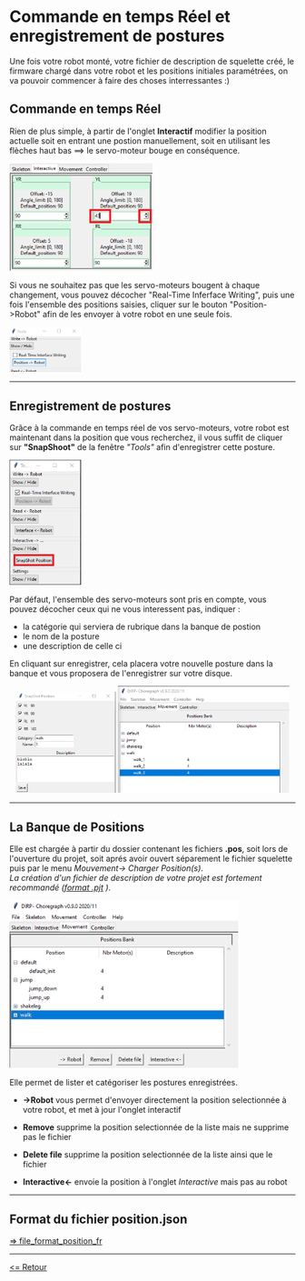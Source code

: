 # Commande en temps Réel et enregistrement de postures

Une fois votre robot monté, votre fichier de description de squelette créé, le firmware chargé dans votre robot et les positions initiales paramétrées, on va pouvoir commencer à faire des choses interressantes :)

## Commande en temps Réel

Rien de plus simple, à partir de l'onglet **Interactif** modifier la position actuelle soit en entrant une postion manuellement, soit en utilisant les flèches haut bas ==> le servo-moteur bouge en conséquence.

<img alt="change_pos" width="50%" src="./img_doc1_change_pos.png" />

Si vous ne souhaitez pas que les servo-moteurs bougent à chaque changement, vous pouvez décocher "Real-Time Inferface Writing", puis une fois l'ensemble des positions saisies, cliquer sur le bouton "Position->Robot" afin de les envoyer à votre robot en une seule fois.

<img alt="not_real_time" width="25%" src="./img_doc2_not_real_time.png" />

---

## Enregistrement de postures

Grâce à la commande en temps réel de vos servo-moteurs, votre robot est maintenant dans la position que vous recherchez, il vous suffit de cliquer sur **"SnapShoot"** de la fenêtre *"Tools"* afin d'enregistrer cette posture.  

<img alt="SnapShhot" width="25%" src="./img_doc10_snapshoot.png" />

Par défaut, l'ensemble des servo-moteurs sont pris en compte, vous pouvez décocher ceux qui ne vous interessent pas, indiquer :  

- la catégorie qui serviera de rubrique dans la banque de postion
- le nom de la posture
- une description de celle ci

En cliquant sur enregistrer, cela placera votre nouvelle posture dans la banque et vous proposera de l'enregistrer sur votre disque.

<div align="center"><img alt="SnapShoot.win" width="35%" src="./img_doc11_snapshoot_win.png" />&nbsp;<img alt="positions.Bank" width="60%" src="./img_doc12_positions_bank.png" /></div> 

---

## La Banque de Positions

Elle est chargée à partir du dossier contenant les fichiers **.pos**, soit lors de l'ouverture du projet, soit aprés avoir ouvert séparement le fichier squelette puis par le menu *Mouvement-> Charger Position(s)*.  
*La création d'un fichier de description de votre projet est fortement recommandé ([format .pjt](../projet/file_format_project_fr.md) )*.  

<img alt="positions.Bank" width="80%" src="./img_doc20_positions_bank.png" />

Elle permet de lister et catégoriser les postures enregistrées.

- **->Robot** vous permet d'envoyer directement la position selectionnée à votre robot, et met à jour l'onglet interactif

- **Remove** supprime la position selectionnée de la liste mais ne supprime pas le fichier  

- **Delete file** supprime la position selectionnée de la liste ainsi que le fichier

- **Interactive<-** envoie la position à l'onglet *Interactive* mais pas au robot

---

## Format du fichier position.json
[=> file_format_position_fr](./file_format_position_fr.md)

---

[<= Retour](../../README_fr.md)
